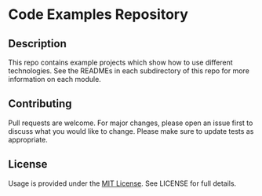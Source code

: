 # Code Examples Repository

## Description
This repo contains example projects which show how to use different technologies. See the READMEs in each subdirectory of this repo for more information on each module.

## Contributing
Pull requests are welcome. For major changes, please open an issue first to discuss what you would like to change.  Please make sure to update tests as appropriate.

## License	
Usage is provided under the [MIT License](https://mit-license.org/). See LICENSE for full details.
